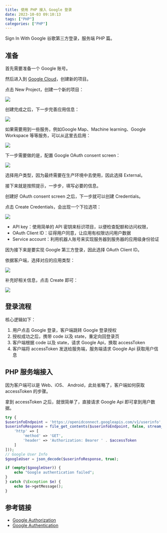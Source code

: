 ```yaml
---
title: 使用 PHP 接入 Google 登录
date: 2023-10-03 09:10:13
tags: ["PHP"]
categories: ["PHP"]
---
```


Sign In With Google 谷歌第三方登录，服务端 PHP 篇。

<!-- more -->

## 准备
首先需要准备一个 Google 账号。

然后进入到 [Google Cloud](https://console.cloud.google.com)，创建新的项目。

点击 New Project，创建一个新的项目：

![](https://cdn.jsdelivr.net/gh/0xAiKang/CDN/blog/images/20231008160023.png)

创建完成之后，下一步完善应用信息：

![](https://cdn.jsdelivr.net/gh/0xAiKang/CDN/blog/images/20231008160032.png)

如果需要用到一些服务，例如Google Map、Machine learning、Google Workspace 等等服务，可以从这里去启用：

![](https://cdn.jsdelivr.net/gh/0xAiKang/CDN/blog/images/20231008160041.png)

下一步需要做的是，配置 Google OAuth consent screen：

![](https://cdn.jsdelivr.net/gh/0xAiKang/CDN/blog/images/20231008160052.png)

选择用户类型，因为最终需要在生产环境中去使用，因此选择 External。

接下来就是按照提示，一步步，填写必要的信息。

创建好 OAuth consent screen 之后，下一步就可以创建 Credentials。

点击 Create Credentials，会出现一个下拉选项：

![](https://cdn.jsdelivr.net/gh/0xAiKang/CDN/blog/images/20231008160103.png)
* API key：使用简单的 API 密钥来标识项目，以便检查配额和访问权限，
* OAuth Client ID：征得用户同意，让应用有权限访问用户数据
* Service account：利用机器人账号来实现服务器到服务器的应用级身份验证

因为接下来是要实现 Google 第三方登录，因此选择 OAuth Client ID。

依据客户端，选择对应的应用类型：

![](https://cdn.jsdelivr.net/gh/0xAiKang/CDN/blog/images/20231008160143.png)

补充好相关信息，点击 Create 即可：

![](https://cdn.jsdelivr.net/gh/0xAiKang/CDN/blog/images/20231008160121.png)

## 登录流程
核心逻辑如下：
1. 用户点击 Google 登录，客户端跳转 Google 登录授权
2. 授权成功之后，携带 code 以及 state，重定向回登录页
3. 客户端根据 code 以及 state，请求 Google  Api，换取 accessToken
4. 客户端将 accessToken 发送给服务端，服务端请求 Google Api 获取用户信息

## PHP 服务端接入
因为客户端可以是 Web、iOS、 Android，此处省略了，客户端如何获取 accessToken 的步骤。

拿到 accessToken 之后，就很简单了，直接请求 Google Api 即可拿到用户数据。

```php
try {
$userinfoEndpoint = 'https://openidconnect.googleapis.com/v1/userinfo';
$userinfoResponse = file_get_contents($userinfoEndpoint, false, stream_context_create([
    'http' => [
        'method' => 'GET',
        'header' => 'Authorization: Bearer ' . $accessToken
    ]
]));
// Google User Info
$googleUser = json_decode($userinfoResponse, true);

if (empty($googleUser)) {
    echo "Google authentication failed";
}
} catch (\Exception $e) {
    echo $e->getMessage();
}
```

## 参考链接
* [Google Authorization](https://developers.google.com/identity/authorization?hl=zh-cn)
* [Google Authentication](https://developers.google.com/identity/authentication?hl=zh-cn)